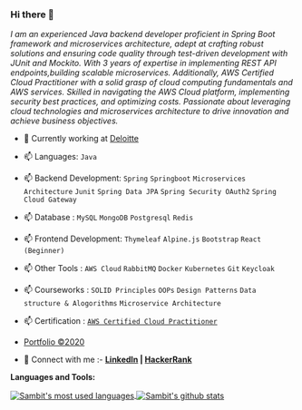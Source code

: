 ### Hi there 👋

*I am an experienced Java backend developer proficient in Spring Boot framework and microservices architecture, adept at crafting robust solutions and ensuring code quality through test-driven development with JUnit and Mockito. With 3 years of expertise in implementing REST API endpoints,building scalable microservices. Additionally, AWS Certified Cloud Practitioner with a solid grasp of cloud computing fundamentals and AWS services. Skilled in navigating the AWS Cloud platform, implementing security best practices, and optimizing costs. Passionate about leveraging cloud technologies and microservices architecture to drive innovation and achieve business objectives.*
<!--
**sambit77/sambit77** is a ✨ _special_ ✨ repository because its `README.md` (this file) appears on your GitHub profile.

Here are some ideas to get you started:

- 🔭 I’m currently working on ...
- 🌱 I’m currently learning ...
- 👯 I’m looking to collaborate on ...
- 🤔 I’m looking for help with ...
- 💬 Ask me about ...
- 📫 How to reach me: ...
- 😄 Pronouns: ...
- ⚡ Fun fact: ...
-->
- 🔭 Currently working at [Deloitte](https://www2.deloitte.com/ui/en.html)
- 📫 Languages: `Java` 
- 📫 Backend Development: `Spring` `Springboot` `Microservices Architecture` `Junit` `Spring Data JPA` `Spring Security OAuth2` `Spring Cloud Gateway`
- 📫 Database : `MySQL` `MongoDB` `Postgresql` `Redis`
- 📫 Frontend Development: `Thymeleaf` `Alpine.js` `Bootstrap` `React (Beginner)`
- 📫 Other Tools : `AWS Cloud`  `RabbitMQ` `Docker` `Kubernetes` `Git` `Keycloak`
- 📫 Courseworks : `SOLID Principles` `OOPs` `Design Patterns` `Data structure & Alogorithms` `Microservice Architecture`
- 📫 Certification : [`AWS Certified Cloud Practitioner`](https://www.credly.com/badges/12fe1cfa-e746-470d-83ed-c19ef0d74b36/linked_in_profile)

- [Portfolio ©2020](https://sambit-pradhan.netlify.app/)
- 💬 Connect with me :- __[LinkedIn](https://www.linkedin.com/in/sambit77/) | [HackerRank](https://www.hackerrank.com/sambit7)__

**Languages and Tools:**  

<a href="https://github.com/sambit77">
  <img align="center" src="https://github-readme-stats.vercel.app/api/top-langs/?username=sambit77&theme=light&count_private=true&layout=compact" alt="Sambit's most used languages" />
</a>
<a href="https://github.com/sambit77">
 <img align="center" src="https://github-readme-stats.vercel.app/api?username=sambit77&show_icons=true&theme=light&line_height=27&include_all_commits=true&count_private=true&hide=issues,prs,contribs" alt="Sambit's github stats"/>
</a>

<br/>
